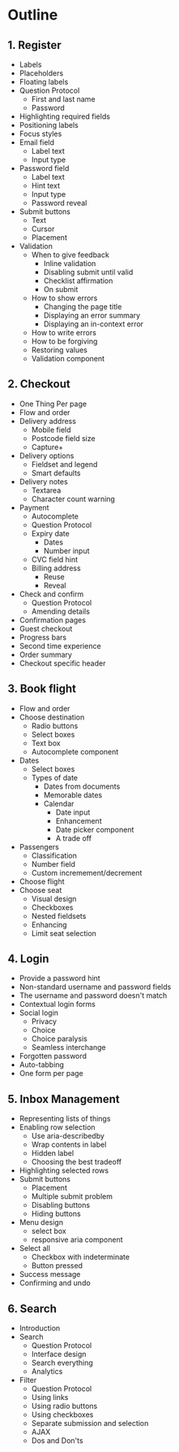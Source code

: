 # Outline

## 1. Register

- Labels
- Placeholders
- Floating labels
- Question Protocol
	- First and last name
	- Password
- Highlighting required fields
- Positioning labels
- Focus styles
- Email field
	- Label text
	- Input type
- Password field
	- Label text
	- Hint text
	- Input type
	- Password reveal
- Submit buttons
	- Text
	- Cursor
	- Placement
- Validation
	- When to give feedback
		- Inline validation
		- Disabling submit until valid
		- Checklist affirmation
		- On submit
	- How to show errors
		- Changing the page title
		- Displaying an error summary
		- Displaying an in-context error
	- How to write errors
	- How to be forgiving
	- Restoring values
	- Validation component

## 2. Checkout

- One Thing Per page
- Flow and order
- Delivery address
	- Mobile field
	- Postcode field size
	- Capture+
- Delivery options
	- Fieldset and legend
	- Smart defaults
- Delivery notes
	- Textarea
	- Character count warning
- Payment
	- Autocomplete
	- Question Protocol
	- Expiry date
		- Dates
		- Number input
	- CVC field hint
	- Billing address
		- Reuse
		- Reveal
- Check and confirm
	- Question Protocol
	- Amending details
- Confirmation pages
- Guest checkout
- Progress bars
- Second time experience
- Order summary
- Checkout specific header

## 3. Book flight

- Flow and order
- Choose destination
	- Radio buttons
	- Select boxes
	- Text box
	- Autocomplete component
- Dates
	- Select boxes
	- Types of date
		- Dates from documents
		- Memorable dates
		- Calendar
			- Date input
			- Enhancement
			- Date picker component
			- A trade off
- Passengers
	- Classification
	- Number field
	- Custom incremement/decrement
- Choose flight
- Choose seat
	- Visual design
	- Checkboxes
	- Nested fieldsets
	- Enhancing
	- Limit seat selection

## 4. Login

- Provide a password hint
- Non-standard username and password fields
- The username and password doesn't match
- Contextual login forms
- Social login
	- Privacy
	- Choice
	- Choice paralysis
	- Seamless interchange
- Forgotten password
- Auto-tabbing
- One form per page

## 5. Inbox Management

- Representing lists of things
- Enabling row selection
	- Use aria-describedby
	- Wrap contents in label
	- Hidden label
	- Choosing the best tradeoff
- Highlighting selected rows
- Submit buttons
	- Placement
	- Multiple submit problem
	- Disabling buttons
	- Hiding buttons
- Menu design
	- select box
	- responsive aria component
- Select all
	- Checkbox with indeterminate
	- Button pressed
- Success message
- Confirming and undo

## 6. Search

- Introduction
- Search
	- Question Protocol
	- Interface design
	- Search everything
	- Analytics
- Filter
	- Question Protocol
	- Using links
	- Using radio buttons
	- Using checkboxes
	- Separate submission and selection
	- AJAX
	- Dos and Don'ts
